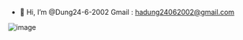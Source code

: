 - 👋 Hi, I’m @Dung24-6-2002
Gmail : hadung24062002@gmail.com


![image](https://user-images.githubusercontent.com/70428921/145368645-77c377ba-3bea-41b6-a611-a1e4b2e1c056.png)
